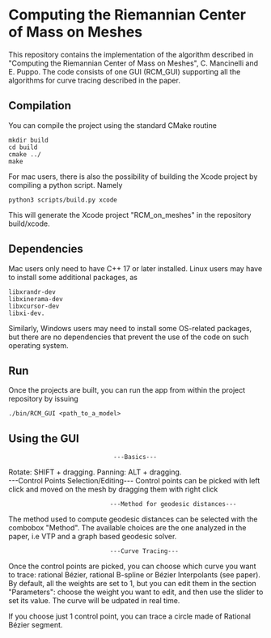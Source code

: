 # Computing the Riemannian Center of Mass on Meshes

This repository contains the implementation of the algorithm described in "Computing the Riemannian Center of Mass on Meshes", C. Mancinelli and E. Puppo. The code consists of one GUI (RCM_GUI) supporting all the algorithms for curve tracing described in the paper.

## Compilation
You can compile the project using the standard CMake routine

`mkdir build`<br/>
`cd build`<br/>
`cmake ../`<br/>
`make`<br/>

For mac users, there is also the possibility of building the Xcode project by compiling a python script. Namely

`python3 scripts/build.py xcode`

This will generate the Xcode project "RCM_on_meshes" in the repository build/xcode.

## Dependencies
Mac users only need to have C++ 17 or later installed. Linux users may have to install some additional packages, as

`libxrandr-dev`<br/>
`libxinerama-dev`<br/>
`libxcursor-dev`<br/>
`libxi-dev.`<br/>

Similarly, Windows users may need to install some OS-related packages, 
but there are no dependencies that prevent the use of the code on such operating system. 

## Run
Once the projects are built, you can run the app from within the project repository by issuing

`./bin/RCM_GUI <path_to_a_model>`


## Using the GUI

                                 ---Basics---
Rotate: SHIFT + dragging.
Panning: ALT + dragging.                                 
                                 ---Control Points Selection/Editing---
Control points can be picked with left click and moved on the mesh by dragging them with right click

                                ---Method for geodesic distances---
The method used to compute geodesic distances can be selected with the combobox "Method". The 
available choices are the one analyzed in the paper, i.e VTP and a graph based geodesic solver.

                                ---Curve Tracing---
Once the control points are picked, you can choose which curve you want to trace: rational Bézier, rational B-spline or 
Bézier Interpolants (see paper). By default, all the weights are set to 1, but you can edit them in the section "Parameters": choose the weight you want to edit, and then use the slider to set its value. The curve will be udpated in real time.

If you choose just 1 control point, you can trace a circle made of Rational Bézier segment.






                         







